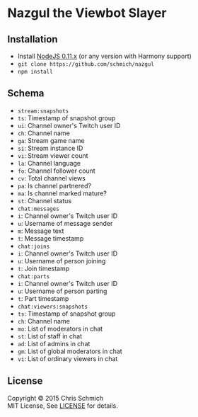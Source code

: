 # Nazgul the Viewbot Slayer

## Installation

- Install [NodeJS 0.11.x](http://nodejs.org/dist/v0.11.16/) (or any version with Harmony support)
- `git clone https://github.com/schmich/nazgul`
- `npm install`

## Schema

- `stream:snapshots`
 - `ts`: Timestamp of snapshot group
 - `ui`: Channel owner's Twitch user ID
 - `ch`: Channel name
 - `ga`: Stream game name
 - `si`: Stream instance ID
 - `vi`: Stream viewer count
 - `la`: Channel language
 - `fo`: Channel follower count
 - `cv`: Total channel views
 - `pa`: Is channel partnered?
 - `ma`: Is channel marked mature?
 - `st`: Channel status
- `chat:messages`
 - `i`: Channel owner's Twitch user ID
 - `u`: Username of message sender
 - `m`: Message text
 - `t`: Message timestamp
- `chat:joins`
 - `i`: Channel owner's Twitch user ID
 - `u`: Username of person joining
 - `t`: Join timestamp
- `chat:parts`
 - `i`: Channel owner's Twitch user ID
 - `u`: Username of person parting
 - `t`: Part timestamp
- `chat:viewers:snapshots`
 - `ts`: Timestamp of snapshot group
 - `ch`: Channel name
 - `mo`: List of moderators in chat
 - `st`: List of staff in chat
 - `ad`: List of admins in chat
 - `gm`: List of global moderators in chat
 - `vi`: List of ordinary viewers in chat

## License

Copyright &copy; 2015 Chris Schmich
<br>
MIT License, See [LICENSE](LICENSE) for details.
